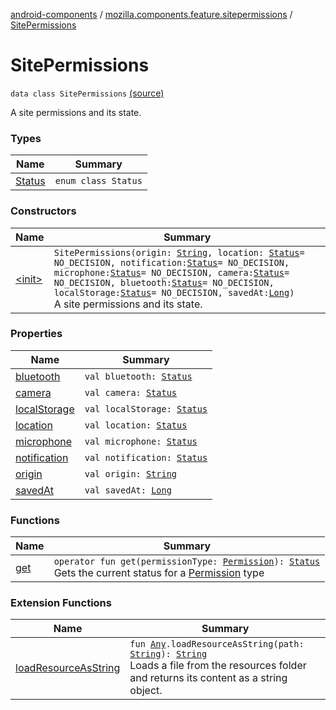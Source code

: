 [android-components](../../index.md) / [mozilla.components.feature.sitepermissions](../index.md) / [SitePermissions](./index.md)

# SitePermissions

`data class SitePermissions` [(source)](https://github.com/mozilla-mobile/android-components/blob/master/components/feature/sitepermissions/src/main/java/mozilla/components/feature/sitepermissions/SitePermissions.kt#L16)

A site permissions and its state.

### Types

| Name | Summary |
|---|---|
| [Status](-status/index.md) | `enum class Status` |

### Constructors

| Name | Summary |
|---|---|
| [&lt;init&gt;](-init-.md) | `SitePermissions(origin: `[`String`](https://kotlinlang.org/api/latest/jvm/stdlib/kotlin/-string/index.html)`, location: `[`Status`](-status/index.md)` = NO_DECISION, notification: `[`Status`](-status/index.md)` = NO_DECISION, microphone: `[`Status`](-status/index.md)` = NO_DECISION, camera: `[`Status`](-status/index.md)` = NO_DECISION, bluetooth: `[`Status`](-status/index.md)` = NO_DECISION, localStorage: `[`Status`](-status/index.md)` = NO_DECISION, savedAt: `[`Long`](https://kotlinlang.org/api/latest/jvm/stdlib/kotlin/-long/index.html)`)`<br>A site permissions and its state. |

### Properties

| Name | Summary |
|---|---|
| [bluetooth](bluetooth.md) | `val bluetooth: `[`Status`](-status/index.md) |
| [camera](camera.md) | `val camera: `[`Status`](-status/index.md) |
| [localStorage](local-storage.md) | `val localStorage: `[`Status`](-status/index.md) |
| [location](location.md) | `val location: `[`Status`](-status/index.md) |
| [microphone](microphone.md) | `val microphone: `[`Status`](-status/index.md) |
| [notification](notification.md) | `val notification: `[`Status`](-status/index.md) |
| [origin](origin.md) | `val origin: `[`String`](https://kotlinlang.org/api/latest/jvm/stdlib/kotlin/-string/index.html) |
| [savedAt](saved-at.md) | `val savedAt: `[`Long`](https://kotlinlang.org/api/latest/jvm/stdlib/kotlin/-long/index.html) |

### Functions

| Name | Summary |
|---|---|
| [get](get.md) | `operator fun get(permissionType: `[`Permission`](../-site-permissions-storage/-permission/index.md)`): `[`Status`](-status/index.md)<br>Gets the current status for a [Permission](../-site-permissions-storage/-permission/index.md) type |

### Extension Functions

| Name | Summary |
|---|---|
| [loadResourceAsString](../../mozilla.components.support.test.file/kotlin.-any/load-resource-as-string.md) | `fun `[`Any`](https://kotlinlang.org/api/latest/jvm/stdlib/kotlin/-any/index.html)`.loadResourceAsString(path: `[`String`](https://kotlinlang.org/api/latest/jvm/stdlib/kotlin/-string/index.html)`): `[`String`](https://kotlinlang.org/api/latest/jvm/stdlib/kotlin/-string/index.html)<br>Loads a file from the resources folder and returns its content as a string object. |
